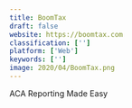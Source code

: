 ```yaml
---
title: BoomTax
draft: false 
website: https://boomtax.com
classification: ['']
platform: ['Web']
keywords: ['']
image: 2020/04/BoomTax.png
---
```

ACA Reporting Made Easy